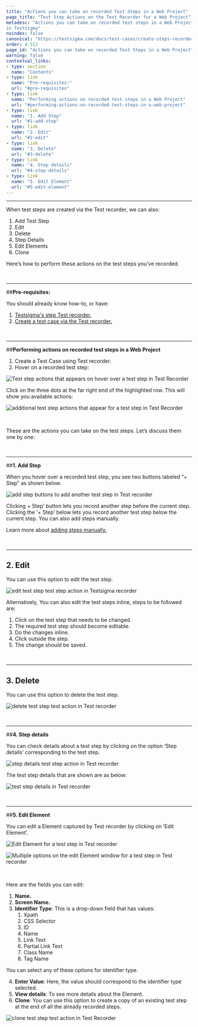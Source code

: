 ```yaml
---
title: "Actions you can take on recorded Test Steps in a Web Project"
page_title: "Test Step Actions on the Test Recorder for a Web Project"
metadesc: "Actions you can take on recorded test steps in a Web Project
in Testsigma"
noindex: false
canonical: "https://testsigma.com/docs/test-cases/create-steps-recorder/web-apps/step-actions/"
order: 4.512
page_id: "Actions you can take on recorded Test Steps in a Web Project"
warning: false
contextual_links:
- type: section
  name: "Contents"
- type: link
  name: "Pre-requisites:"
  url: "#pre-requisites"
- type: link
  name: "Performing actions on recorded test steps in a Web Project"
  url: "#performing-actions-on-recorded-test-steps-in-a-web-project"
- type: link
  name: "1. Add Step"
  url: "#1-add-step"
- type: link
  name: "2. Edit"
  url: "#2-edit"
- type: link
  name: "3. Delete"
  url: "#3-delete"
- type: link
  name: "4. Step details"
  url: "#4-step-details"
- type: link
  name: "5. Edit Element"
  url: "#5-edit-element"
---
```


---

When test steps are created via the Test recorder, we can also:

 1. Add Test Step
 2. Edit
 3. Delete
 4. Step Details
 5. Edit Elements
 6. Clone

Here’s how to perform these actions on the test steps you’ve recorded.

&emsp;

---
##**Pre-requisites:**

You should already know how-to, or have:

 1. [Testsigma's step Test recorder.](https://testsigma.com/docs/test-step-recorder/install-chrome-extension/)
 2. [Create a test case via the Test recorder.](https://testsigma.com/docs/elements/web-apps/overview/)

&emsp;

---
##**Performing actions on recorded test steps in a Web Project**

 1. Create a Test Case using Test recorder. 
 2. Hover on a recorded test step:

![Test step actions that appears on hover over a test step in Test Recorder](https://docs.testsigma.com/images/step-actions/hover-over-test-steps-test-step-actions-testsigma-recorder.png)

Click on the three dots at the far right end of the highlighted row. This will show you available actions:

![additional test step actions that appear for a test step in Test Recorder](https://docs.testsigma.com/images/step-actions/available-additional-test-step-actions-testsigma-recorder.png)

&emsp;

These are the actions you can take on the test steps. Let’s discuss them one by one:

&emsp;

---
##**1. Add Step**

 When you hover over a recorded test step, you see two buttons labeled “+ Step” as shown below.

![add step buttons to add another test step in Test recorder](https://docs.testsigma.com/images/step-actions/add-step-button-test-steps-testsigma-recorder.png)

Clicking + Step’ button lets you record another step before the current step. Clicking the ‘+ Step’ below lets you record another test step below the current step. You can also add steps manually.

Learn more about [adding steps manually.](https://testsigma.com/docs/test-cases/create-steps-recorder/web-apps/add-steps-manually/)



&emsp;

---
## **2. Edit**

You can use this option to edit the test step. 

![edit test step test step action in Testsigma recorder
](https://docs.testsigma.com/images/step-actions/edit-test-step-test-action-testsigma-recorder.png)

Alternatively, You can also edit the test steps inline, steps to be followed are:
1. Click on the test step that needs to be changed.
2. The required test step should become editable.
3. Do the changes inline.
4. Click outside the step.
5. The change should be saved.


&emsp;

---
## **3. Delete**

You can use this option to delete the test step.

![delete test step test action in Test recorder](https://docs.testsigma.com/images/step-actions/delete-test-step-test-action-testsigma-recorder.png)

 &emsp;

---
##**4. Step details**

 You can check details about a test step by clicking on the option ‘Step details’ corresponding to the test step.

![step details test step action in Test recorder](https://docs.testsigma.com/images/web-apps/step-details-test-step-action-testsigma-recorder1.png)

The test step details that are shown are as below:

![test step details in Test recorder](https://docs.testsigma.com/images/web-apps/test-step-details-testsigma-recorder.png)

&emsp;

---
##**5. Edit Element**

 You can edit a Element captured by Test recorder by clicking on ‘Edit Element’.

![Edit Element for a test step in Test recorder](https://docs.testsigma.com/images/web-apps/edit-Element-test-step-testsigma-recorder.png)

![Multiple options on the edit Element window for a test step in Test recorder](https://docs.testsigma.com/images/web-apps/edit-Element-multiple-options-testsigma-recorder.png)

&emsp;

Here are the fields you can edit:

 1. **Name.**
 2. **Screen Name.**
 3. **Identifier Type**: This is a drop-down field that has values:
    1. Xpath
    2. CSS Selector
    3. ID
    4. Name
    5. Link Text
    6. Partial Link Text
    7. Class Name
    8. Tag Name

You can select any of these options for identifier type.

 4. **Enter Value**: Here, the value should correspond to the identifier type selected.
 5. **View details**: To see more details about the Element.
 6. **Clone**: You can use this option to create a copy of an existing test step at the end of all the already recorded steps.

![clone test step test action in Test Recorder](https://docs.testsigma.com/images/web-apps/clone-test-step-test-action-testsigma-recorder.png)








